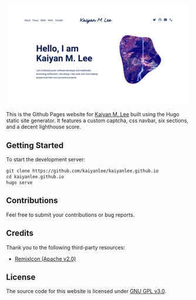 <p><img style="width:100%; max-height: 450px" alt="banner" src="./assets/images/project-2.png"/></p>

This is the Github Pages website for [Kaiyan M. Lee](https://kaiyanlee.github.io) built using the Hugo static site generator. It features a custom captcha, css navbar, six sections, and a decent lighthouse score.

## Getting Started

To start the development server:

```
git clone https://github.com/kaiyanlee/kaiyanlee.github.io
cd kaiyanlee.github.io
hugo serve
```

## Contributions

Feel free to submit your contributions or bug reports.

## Credits

Thank you to the following third-party resources:

- [RemixIcon (Apache v2.0)](https://github.com/Remix-Design/RemixIcon)

## License

The source code for this website is licensed under [GNU GPL v3.0](./LICENSE.GPLv3).
